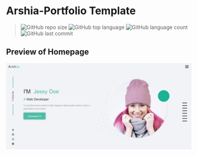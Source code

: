 # Arshia-Portfolio Template

>![GitHub repo size](https://img.shields.io/github/repo-size/lokgubhaju/arshia-portfolio?style=flat-square) ![GitHub top language](https://img.shields.io/github/languages/top/lokgubhaju/arshia-portfolio?style=flat-square) ![GitHub language count](https://img.shields.io/github/languages/count/lokgubhaju/arshia-portfolio?style=flat-square) ![GitHub last commit](https://img.shields.io/github/last-commit/lokgubhaju/arshia-portfolio?color=red&style=flat-square)




## Preview of Homepage
<a href="https://lok.is-a.dev/Arshia-Portfolio">
    <img src ="./img/screenshot-arshia.png" width="900px">
</a>